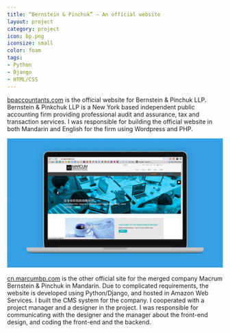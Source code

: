```yaml
---
title: “Bernstein & Pinchuk” – An official website
layout: project
category: project
icon: bp.png
iconsize: small
color: foam
tags:
- Python
- Django
- HTML/CSS
---
```


[bpaccountants.com][1] is the official website for Bernstein & Pinchuk LLP. Bernstein & Pinkchuk LLP is a New York based independent public accounting firm providing professional audit and assurance, tax and transaction services. I was responsible for building the official website in both Mandarin and English for the firm using Wordpress and PHP.

![](/images/bp.jpg)

[cn.marcumbp.com][2] is the other official site for the merged company Macrum Bernstein & Pinchuk in Mandarin. Due to complicated requirements, the website is developed using Python/Django, and hosted in Amazon Web Services. I built the CMS system for the company. I cooperated with a project manager and a designer in the project. I was responsible for communicating with the designer and the manager about the front-end design, and coding the front-end and the backend.

[1]:http://bpaccountants.com
[2]:http://cn.marcumbp.com